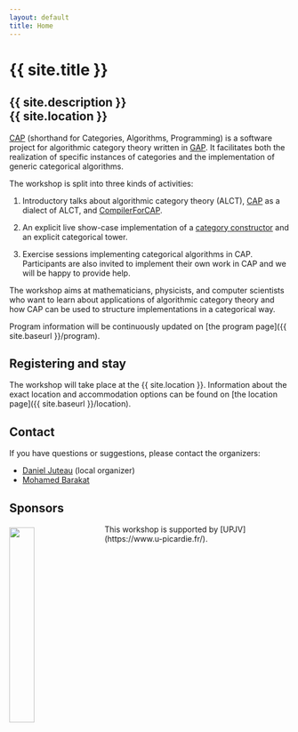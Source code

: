 ```yaml
---
layout: default
title: Home
---
```


# {{ site.title }}

## {{ site.description }}<br> {{ site.location }}

[CAP](https://homalg-project.github.io/prj/CAP_project/) (shorthand
for Categories, Algorithms, Programming) is a software project for
algorithmic category theory written in
[GAP](http://www.gap-system.org).  It facilitates both the realization
of specific instances of categories and the implementation of generic
categorical algorithms.

The workshop is split into three kinds of activities:

1. Introductory talks about algorithmic category theory (ALCT),
[CAP](https://homalg-project.github.io/prj/CAP_project/) as a dialect
of ALCT, and [CompilerForCAP](https://homalg-project.github.io/pkg/CompilerForCAP/).

2. An explicit live show-case implementation of a [category constructor](https://homalg-project.github.io/docs/CAP_project-based/) and an explicit categorical tower.

3. Exercise sessions implementing categorical algorithms in CAP. Participants are also invited to implement their own work in CAP and we will be happy to provide help.

The workshop aims at mathematicians, physicists, and computer
scientists who want to learn about applications of algorithmic category
theory and how CAP can be used to structure implementations in a
categorical way.

Program information will be continuously updated on [the program page]({{ site.baseurl }}/program).

## Registering and stay

The workshop will take place at the {{ site.location }}. Information
about the exact location and accommodation options can be found on
[the location page]({{ site.baseurl }}/location).

## <a name="contact"></a> Contact

If you have questions or suggestions, please contact the organizers:

* [Daniel Juteau](mailto:daniel.juteau@u-picardie.fr) (local organizer)
* [Mohamed Barakat](mailto:mohamed.barakat@uni-siegen.de)

## Sponsors
<img style="float:left;width:30%;margin-top:5px;margin-right:20px;" src="{{ site.baseurl }}/public/logoUPJV_Bleu.png"/>
This workshop is supported by [UPJV](https://www.u-picardie.fr/).
